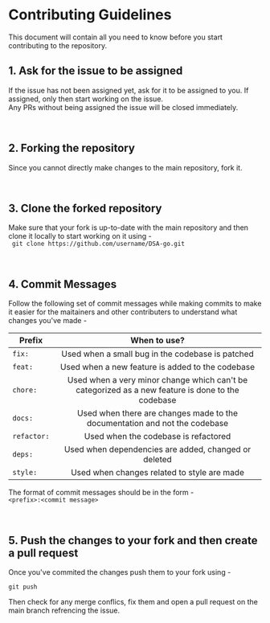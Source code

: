 # Contributing Guidelines

This document will contain all you need to know before you start contributing to the repository.


## 1. Ask for the issue to be assigned

If the issue has not been assigned yet, ask for it to be assigned to you. If assigned, only then start working on the issue.  
Any PRs without being assigned the issue will be closed immediately.

<br>

## 2. Forking the repository

Since you cannot directly make changes to the main repository, fork it.

<br>

## 3. Clone the forked repository

Make sure that your fork is up-to-date with the main repository and then clone it locally to start working on it using -  
``` git clone https://github.com/username/DSA-go.git```

<br>

## 4. Commit Messages

Follow the following set of commit messages while making commits to make it easier for the maitainers and other contributers to understand what changes you've made -

| Prefix | When to use? |
|--------|:-----:|
| `fix:` | Used when a small bug in the codebase is patched |
| `feat:`| Used when a new feature is added to the codebase |
| `chore:`| Used when a very minor change which can't be categorized as a new feature is done to the codebase |
| `docs:` | Used when there are changes made to the documentation and not the codebase |
| `refactor:`| Used when the codebase is refactored |
| `deps:` | Used when dependencies are added, changed or deleted |
| `style:` | Used when changes related to style are made |

The format of commit messages should be in the form -  
`<prefix>:<commit message>`

<br>

## 5. Push the changes to your fork and then create a pull request

Once you've commited the changes push them to your fork using -  

```git push```

Then check for any merge conflics, fix them and open a pull request on the main branch refrencing the issue.